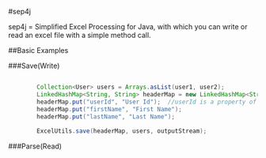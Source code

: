 #sep4j

sep4j = Simplified Excel Processing for Java, with which you can write or read an excel file with a simple method call.

##Basic Examples

###Save(Write)
```java

		Collection<User> users = Arrays.asList(user1, user2);
		LinkedHashMap<String, String> headerMap = new LinkedHashMap<String, String>();
		headerMap.put("userId", "User Id");  //userId is a property of User class
		headerMap.put("firstName", "First Name");
		headerMap.put("lastName", "Last Name");
		
		ExcelUtils.save(headerMap, users, outputStream);

```



###Parse(Read)
 

